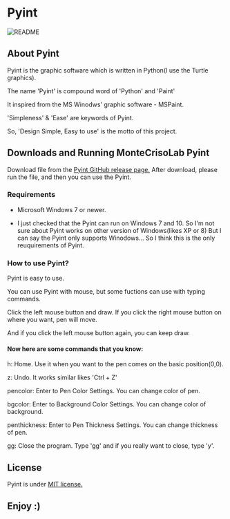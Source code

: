 # Pyint

![README](https://user-images.githubusercontent.com/87603390/126960711-4a1ca12b-bf58-4cf3-a6af-35f54c508f0c.PNG)


## About Pyint

Pyint is the graphic software which is written in Python(I use the Turtle graphics).

The name 'Pyint' is compound word of 'Python' and 'Paint'

It inspired from the MS Winodws' graphic software - MSPaint.

'Simpleness' & 'Ease' are keywords of Pyint.

So, 'Design Simple, Easy to use' is the motto of this project.

## Downloads and Running MonteCrisoLab Pyint

Download file from the [Pyint GitHub release page.](https://github.com/Johndoe0153/Pyint/releases)
After download, please run the file, and then you can use the Pyint.

### Requirements

- Microsoft Windows 7 or newer.
 
 - I just checked that the Pyint can run on Windows 7 and 10. So I'm not sure about Pyint works on other version of Windows(likes XP or 8)
  But I can say the Pyint only supports Winodows... So I think this is the only reuquirements of Pyint.

### How to use Pyint?

Pyint is easy to use.

You can use Pyint with mouse, but some fuctions can use with typing commands.

Click the left mouse button and draw. If you click the right mouse button on where you want, pen will move.

And if you click the left mouse button again, you can keep draw.

#### Now here are some commands that you know:

h: Home. Use it when you want to the pen comes on the basic position(0,0).

z: Undo. It works similar likes 'Ctrl + Z'

pencolor: Enter to Pen Color Settings. You can change color of pen.

bgcolor: Enter to Background Color Settings. You can change color of background.

penthickness: Enter to Pen Thickness Settings. You can change thickness of pen.

gg: Close the program. Type 'gg' and if you really want to close, type 'y'.

## License

Pyint is under [MIT license.](https://github.com/Johndoe0153/Pyint/blob/master/LICENSE.md)

## Enjoy :)
